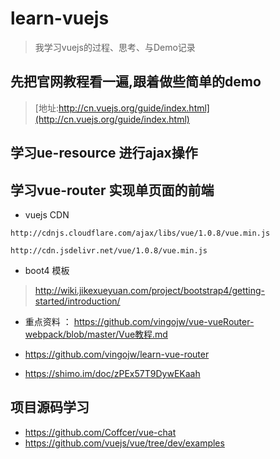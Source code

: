 # learn-vuejs
> 我学习vuejs的过程、思考、与Demo记录

## 先把官网教程看一遍,跟着做些简单的demo
> [地址:http://cn.vuejs.org/guide/index.html](http://cn.vuejs.org/guide/index.html)

## 学习ue-resource 进行ajax操作

## 学习vue-router 实现单页面的前端


* vuejs CDN
```
http://cdnjs.cloudflare.com/ajax/libs/vue/1.0.8/vue.min.js

http://cdn.jsdelivr.net/vue/1.0.8/vue.min.js
```

* boot4 模板
> http://wiki.jikexueyuan.com/project/bootstrap4/getting-started/introduction/


* 重点资料 ： https://github.com/vingojw/vue-vueRouter-webpack/blob/master/Vue教程.md

* https://github.com/vingojw/learn-vue-router

* https://shimo.im/doc/zPEx57T9DywEKaah

## 项目源码学习
* https://github.com/Coffcer/vue-chat
* https://github.com/vuejs/vue/tree/dev/examples